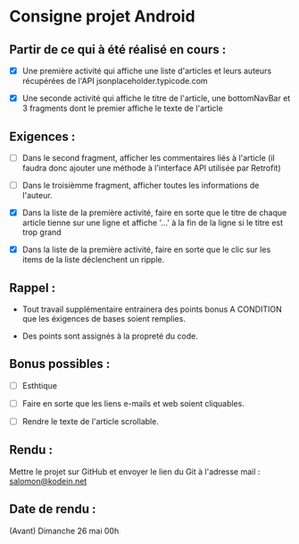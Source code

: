 # Consigne projet Android

## Partir de ce qui à été réalisé en cours :

- [x] Une première activité qui affiche une liste d'articles et leurs auteurs récupérées de l'API jsonplaceholder.typicode.com

- [x] Une seconde activité qui affiche le titre de l'article, une bottomNavBar et 3 fragments dont le premier affiche le texte de l'article


## Exigences :

- [ ] Dans le second fragment, afficher les commentaires liés à l'article (il faudra donc ajouter une méthode à l'interface API utilisée par Retrofit)

- [ ] Dans le troisièmme fragment, afficher toutes les informations de l'auteur.

- [x] Dans la liste de la première activité, faire en sorte que le titre de chaque article tienne sur une ligne et affiche '...' à la fin de la ligne si le titre est trop grand

- [x] Dans la liste de la première activité, faire en sorte que le clic sur les items de la liste déclenchent un ripple.


## Rappel :

- Tout travail supplémentaire entrainera des points bonus A CONDITION que les éxigences de bases soient remplies.

- Des points sont assignés à la propreté du code.


## Bonus possibles :
- [ ] Esthtique

- [ ] Faire en sorte que les liens e-mails et web soient cliquables.

- [ ] Rendre le texte de l'article scrollable.


## Rendu :

Mettre le projet sur GitHub et envoyer le lien du Git à l'adresse mail : salomon@kodein.net


## Date de rendu :

(Avant) Dimanche 26 mai 00h